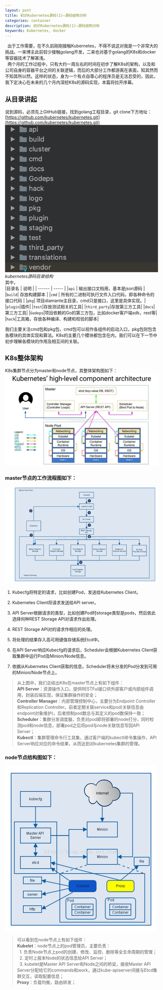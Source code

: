 ```yaml
---
layout: post
title: 初识Kubernetes源码(1)—源码结构分析
categories: container
description: 初识Kubernetes源码(1)—源码结构分析
keywords: Kubernetes, docker
---
```


&nbsp;&nbsp;出于工作需要，在不久前刚刚接触Kubernetes，不得不说这对我是一个非常大的挑战。一来博主此前较少接触golang开发，二来也对基于golang的K8s和docker等容器技术了解甚浅。  
&nbsp;&nbsp;两个月的工作过程中，只有大约一周左右的时间在初步了解K8s的架构，以及和公司自身的容器平台之间的关联逻辑，而后的大部分工作都游离在表面，知其然而不知其所以然。这样的状态，身为一个有点自尊心的程序员是无法忍受的，因此，我下定决心在未来的几个月内深挖K8s的源码实现，本篇将拉开序幕。

## 从目录讲起
说到源码，必须先上GitHub链接，找到golang工程目录，git clone下方地址：  
[https://github.com/kubernetes/kubernetes.git](https://github.com/kubernetes/kubernetes.git)  
![](/images/kubernetes/source_code_struct.png)  
*kubernetes源码目录结构*  
其中，  
|目录名 | 说明 |
| ------ | ----- |
|`api` | 输出接口文档用，基本是json源码 |
|`build`| 存放构建脚本 |
|`cmd` | 所有的二进制可执行文件入口代码，即各种命令的接口代码 |
|`pkg`| 项目diamante主目录，cmd只是接口，这里是具体实现。|
|`plugin`|插件|
|`test`|存放测试相关的工具|
|`third_party`|存放第三方工具|
|`docs`|第三方工具|
|`Godeps`|项目依赖的Go的第三方包，比如docker客户端sdk，rest等|
|`hack`|工具箱，存放各种编译、构建和校验的脚本|

我们主要关注cmd包和pkg包，cmd包可以视作各组件的启动入口，pkg包则包含各模块的具体实现和算法。K8s的主要几个模块都包含在内，我们可以在下一节中初步理解各模块的作用及相互间的关联。

## K8s整体架构
K8s集群节点分为master和node节点，其整体架构图如下：  
![](/images/kubernetes/20171208223632158.jpeg)  
### master节点的工作流程图如下：  
![](/images/kubernetes/20170530215659358.png)  

1. Kubecfg将特定的请求，比如创建Pod，发送给Kubernetes Client。

2. Kubernetes Client将请求发送给API server。

3. API Server根据请求的类型，比如创建Pod时storage类型是pods，然后依此选择何种REST Storage API对请求作出处理。

4. REST Storage API对的请求作相应的处理。

5. 将处理的结果存入高可用键值存储系统Etcd中。

6. 在API Server响应Kubecfg的请求后，Scheduler会根据Kubernetes Client获取集群中运行Pod及Minion/Node信息。

7. 依据从Kubernetes Client获取的信息，Scheduler将未分发的Pod分发到可用的Minion/Node节点上。  

> 从上图中，我们总结出K8s在master节点上有如下组件：  
**API Server**：资源操作入口，提供RESTFul接口供外部客户或内部组件调用，封装后端实现，保证集群操作的安全；  
**Controller Manager**：内部管理控制中心，主要分为Endpoint Controller和Replication Controller。前者定期关联service和pod(关联信息由endpoint对象维护)，后者控制pod数总与其定义的pod数保持一致；  
**Scheduler**：集群分发调度器，负责对pod即将部署的node打分，同时检测pod和node信息，部署pod之后将pod与node关联信息写回API Server；  
**Kubectl**：集群管理命令行工具集，通过客户端的kubectl命令集操作，API Server响应对应的命令结果，从而达到对kubernetes集群的管理。


### node节点结构图如下：  
![](/images/kubernetes/20170530215731801.png)  

> 可以看到在node节点上有如下组件：  
**Kubelet**：node节点上的pod管理员，主要负责：  
&nbsp;&nbsp;1. 负责Node节点上pod的创建、修改、监控、删除等全生命周期的管理；  
&nbsp;&nbsp;2. 定时上报本Node的状态信息给API Server；  
&nbsp;&nbsp;3. kubelet是Master API Server和Node之间的桥梁，接收Master API Server分配给它的commands和work，通过kube-apiserver间接与Etcd集群交互，读取配置信息；  
**Proxy**：负载均衡，路由转发；